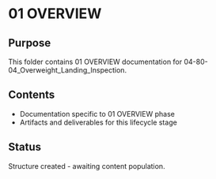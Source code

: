 # 01 OVERVIEW

## Purpose
This folder contains 01 OVERVIEW documentation for 04-80-04_Overweight_Landing_Inspection.

## Contents
- Documentation specific to 01 OVERVIEW phase
- Artifacts and deliverables for this lifecycle stage

## Status
Structure created - awaiting content population.
